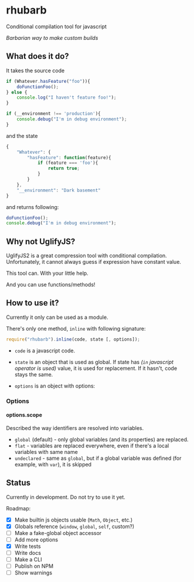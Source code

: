 # rhubarb
Conditional compilation tool for javascript

_Barbarian way to make custom builds_

## What does it do?

It takes the source code

```javascript
if (Whatever.hasFeature("foo")){
	doFunctionFoo();
} else {
	console.log("I haven't feature foo!");
}

if (__environment !== 'production'){
	console.debug("I'm in debug environment");
}
```

and the state

```javascript
{
	"Whatever": {
		"hasFeature": function(feature){
			if (feature === 'foo'){
				return true;
			}
		}
	},
	"__environment": "Dark basement"
}
```

and returns following:

```javascript
doFunctionFoo();
console.debug("I'm in debug environment");
```

## Why not UglifyJS?

UglifyJS2 is a great compression tool with conditional compilation.
Unfortunately, it cannot always guess if expression have constant value.

This tool can. With your little help.

And you can use functions/methods!

## How to use it?

Currently it only can be used as a module.

There's only one method, `inline` with following signature:

```javascript
require("rhubarb").inline(code, state [, options]);
```

- `code` is a javascript code.

- `state` is an object that is used as global.
If state has _(`in` javascript operator is used)_ value, it is used for replacement.
If it hasn't, code stays the same.

- `options` is an object with options:

### Options

#### options.scope

Described the way identifiers are resolved into variables.

- `global` (default) - only global variables (and its properties) are replaced.
- `flat` - variables are replaced everywhere, even if there's a local variables with same name
- `undeclared` - same as `global`, but if a global variable was defined (for example, with `var`), it is skipped


## Status

Currently in development. Do not try to use it yet.

Roadmap:

- [x] Make builtin js objects usable (`Math`, `Object`, etc.)
- [x] Globals reference (`window`, `global`, `self`, custom?)
- [ ] Make a fake-global object accessor
- [ ] Add more options
- [x] Write tests
- [ ] Write docs
- [ ] Make a CLI
- [ ] Publish on NPM
- [ ] Show warnings
